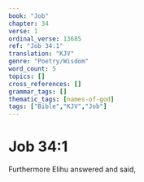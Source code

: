 ```yaml
---
book: "Job"
chapter: 34
verse: 1
ordinal_verse: 13685
ref: "Job 34:1"
translation: "KJV"
genre: "Poetry/Wisdom"
word_count: 5
topics: []
cross_references: []
grammar_tags: []
thematic_tags: [names-of-god]
tags: ["Bible","KJV","Job"]
---
```


# Job 34:1

Furthermore Elihu answered and said,

